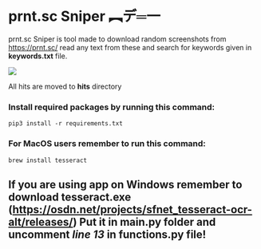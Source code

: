 # prnt.sc Sniper ︻デ═一
prnt.sc Sniper is tool made to download random screenshots from https://prnt.sc/ read any text from these and search for keywords given in **keywords.txt** file.

![](https://i.imgur.com/kD7iZTF.png)

All hits are moved to **hits** directory

### Install required packages by running this command:
```
pip3 install -r requirements.txt
```
### For MacOS users remember to run this command:
```
brew install tesseract
```
## If you are using app on Windows remember to download tesseract.exe (https://osdn.net/projects/sfnet_tesseract-ocr-alt/releases/) Put it in main.py folder and uncomment *line 13* in **functions.py** file!

